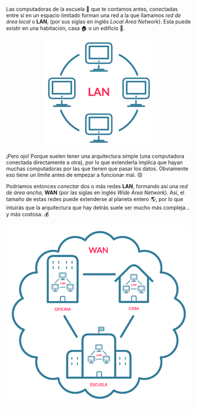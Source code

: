 Las computadoras de la escuela :school: que te contamos antes, conectadas entre sí en un espacio limitado forman una red a la que llamamos _red de área local_ o **LAN**, (por sus siglas en inglés _Local Area Network_). Esta puede existir en una habitación, casa :house: o un edificio :office:.
 
<center><img src="https://raw.githubusercontent.com/MumukiProject/mumuki-guia-text-redes-e-internet/master/images/ej2a-01_1524147791865.png" alt="ej2a-01_1524147791865.png" width="300px"></center>

¡Pero ojo! Porque suelen tener una arquitectura simple (una computadora conectada directamente a otra), por lo que extenderla implica que hayan muchas computadoras por las que tienen que pasar los datos. Obviamente eso tiene un límite antes de empezar a funcionar mal. :worried:

Podríamos entonces _conectar_ dos o más redes **LAN**, formando así una _red de área ancha_, **WAN** (por las siglas en inglés _Wide Area Network_). Así, el tamaño de estas redes puede extenderse al planeta entero :earth_americas:, por lo que intuirás que la arquitectura que hay detrás suele ser mucho más compleja... y más costosa. :moneybag:

<center><img src="https://raw.githubusercontent.com/MumukiProject/mumuki-guia-text-redes-e-internet/master/images/ej2b-01_1524147821353.png" alt="ej2b-01_1524147821353.png" width="500px" height="auto"></center>
